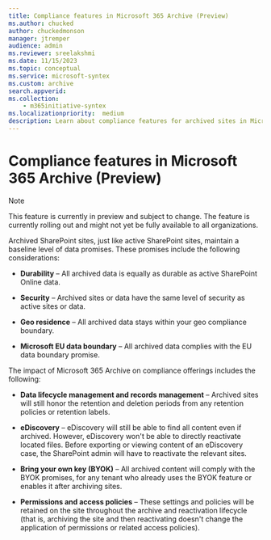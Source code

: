 ```yaml
---
title: Compliance features in Microsoft 365 Archive (Preview)
ms.author: chucked
author: chuckedmonson
manager: jtremper
audience: admin
ms.reviewer: sreelakshmi
ms.date: 11/15/2023
ms.topic: conceptual
ms.service: microsoft-syntex
ms.custom: archive
search.appverid:
ms.collection:
    - m365initiative-syntex
ms.localizationpriority:  medium
description: Learn about compliance features for archived sites in Microsoft 365 Archive.
---
```


# Compliance features in Microsoft 365 Archive (Preview)

> [!NOTE]
> This feature is currently in preview and subject to change. The feature is currently rolling out and might not yet be fully available to all organizations.

Archived SharePoint sites, just like active SharePoint sites, maintain a baseline level of data promises. These promises include the following considerations:

- **Durability** – All archived data is equally as durable as active SharePoint Online data.

- **Security** – Archived sites or data have the same level of security as active sites or data.

- **Geo residence** – All archived data stays within your geo compliance boundary.

- **Microsoft EU data boundary** – All archived data complies with the EU data boundary promise.

The impact of Microsoft 365 Archive on compliance offerings includes the following:

- **Data lifecycle management and records management** – Archived sites will still honor the retention and deletion periods from any retention policies or retention labels.

- **eDiscovery** – eDiscovery will still be able to find all content even if archived. However, eDiscovery won't be able to directly reactivate located files.  Before exporting or viewing content of an eDiscovery case, the SharePoint admin will have to reactivate the relevant sites.

- **Bring your own key (BYOK)** – All archived content will comply with the BYOK promises, for any tenant who already uses the BYOK feature or enables it after archiving sites.

- **Permissions and access policies** – These settings and policies will be retained on the site throughout the archive and reactivation lifecycle (that is, archiving the site and then reactivating doesn't change the application of permissions or related access policies).
